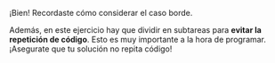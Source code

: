 ¡Bien! Recordaste cómo considerar el caso borde.

Además, en este ejercicio hay que dividir en subtareas para **evitar la repetición de código**. Esto es muy importante a la hora de programar. ¡Asegurate que tu solución no repita código!